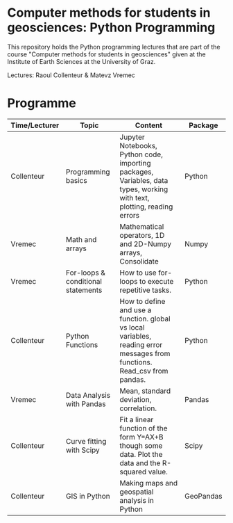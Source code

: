 # Computer methods for students in geosciences: Python Programming
This repository holds the Python programming lectures that are part of the course "Computer methods for students in geosciences" given at the Institute of Earth Sciences at the University of Graz.

Lectures: Raoul Collenteur & Matevz Vremec

# Programme


| Time/Lecturer | Topic | Content | Package |
| ---- | ----- | -------- | ----- |
| Collenteur | Programming basics | Jupyter Notebooks, Python code, importing packages, Variables, data types, working with text, plotting, reading errors  | Python |
| Vremec  | Math and arrays | Mathematical operators, 1D and 2D-Numpy arrays, Consolidate | Numpy |
| Vremec | For-loops & conditional statements | How  to use for-loops to execute repetitive tasks.  | Python |
| Collenteur | Python Functions | How to define and use a function. global vs local variables, reading error messages from functions. Read_csv from pandas. | Python | 
| Vremec | Data Analysis with Pandas | Mean, standard deviation, correlation. | Pandas | 
| Collenteur | Curve fitting with Scipy | Fit a linear function of the form Y=AX+B though some data.  Plot the data and the R-squared value. | Scipy |
| Collenteur | GIS in Python | Making maps and geospatial analysis in Python| GeoPandas |
